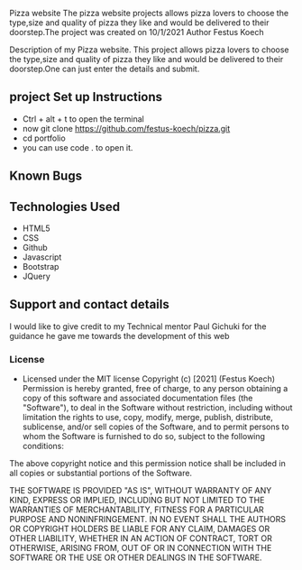 Pizza website
The pizza website projects allows pizza lovers to choose the type,size and quality of pizza they like and would be delivered to their doorstep.The project was created on 10/1/2021
Author
Festus Koech

Description of my Pizza website.
This project allows pizza lovers to choose the type,size and quality of pizza they like and would be delivered to their doorstep.One can just enter the details and submit.


## project Set up Instructions
* Ctrl + alt + t to open the terminal
* now git clone https://github.com/festus-koech/pizza.git
* cd portfolio
* you can use code . to open it.
## Known Bugs
## Technologies Used
* HTML5
* CSS
* Github
* Javascript
* Bootstrap
* JQuery
## Support and contact details
I would like to give credit to my Technical mentor Paul Gichuki for the guidance he gave me towards the development of this web
### License
* Licensed under the MIT license
Copyright (c) [2021] (Festus Koech)
Permission is hereby granted, free of charge, to any person obtaining a copy of this software and associated documentation files (the "Software"), to deal in the Software without restriction, including without limitation the rights to use, copy, modify, merge, publish, distribute, sublicense, and/or sell copies of the Software, and to permit persons to whom the Software is furnished to do so, subject to the following conditions:

The above copyright notice and this permission notice shall be included in all copies or substantial portions of the Software.

THE SOFTWARE IS PROVIDED "AS IS", WITHOUT WARRANTY OF ANY KIND, EXPRESS OR IMPLIED, INCLUDING BUT NOT LIMITED TO THE WARRANTIES OF MERCHANTABILITY, FITNESS FOR A PARTICULAR PURPOSE AND NONINFRINGEMENT. IN NO EVENT SHALL THE AUTHORS OR COPYRIGHT HOLDERS BE LIABLE FOR ANY CLAIM, DAMAGES OR OTHER LIABILITY, WHETHER IN AN ACTION OF CONTRACT, TORT OR OTHERWISE, ARISING FROM, OUT OF OR IN CONNECTION WITH THE SOFTWARE OR THE USE OR OTHER DEALINGS IN THE SOFTWARE.